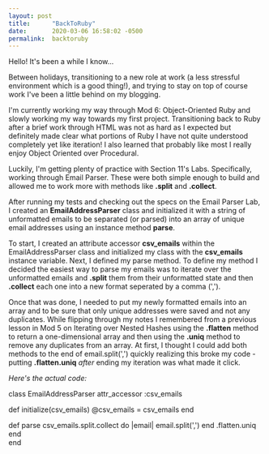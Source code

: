 ```yaml
---
layout: post
title:      "BackToRuby"
date:       2020-03-06 16:58:02 -0500
permalink:  backtoruby
---
```



Hello! It's been a while I know...

Between holidays, transitioning to a new role at work (a less stressful environment which is a good thing!), and trying to stay on top of course work I've been a little behind on my blogging.

I'm currently working my way through Mod 6: Object-Oriented Ruby and slowly working my way towards my first project. Transitioning back to Ruby after a brief work through HTML was not as hard as I expected but definitely made clear what portions of Ruby I have not quite understood completely yet like iteration! I also learned that probably like most I really enjoy Object Oriented over Procedural.

Luckily, I'm getting plenty of practice with Section 11's Labs. Specifically, working through Email Parser. These were both simple enough to build and allowed me to work more with methods like **.split** and **.collect**.

After running my tests and checking out the specs on the Email Parser Lab, I created an **EmailAddressParser** class and initialized it with a string of unformatted emails to be separated (or parsed) into an array of unique email addresses using an instance method **parse**.

To start, I created an attribute accessor **csv_emails** within the EmailAddressParser class and initialized my class with the **csv_emails** instance variable. Next, I defined my parse method. To define my method I decided the easiest way to parse my emails was to iterate over the unformatted emails and **.split** them from their unformatted state and then **.collect** each one into a new format seperated by a comma (',').  

Once that was done, I needed to put my newly formatted emails into an array and to be sure that only unique addresses were saved and not any duplicates. While flipping through my notes I remembered from a previous lesson in Mod 5 on Iterating over Nested Hashes using the **.flatten** method to return a one-dimensional array and then using the **.uniq** method to remove any duplicates from an array. At first, I thought I could add both methods to the end of email.split(',') quickly realizing this broke my code - putting **.flatten.uniq** *after* ending my iteration was what made it click.

*Here's the actual code:*

class EmailAddressParser
  attr_accessor :csv_emails
  
  def initialize(csv_emails)
    @csv_emails = csv_emails
  end
  
  def parse
    csv_emails.split.collect do |email|
      email.split(',')
  end 
    .flatten.uniq
  end   
end 

